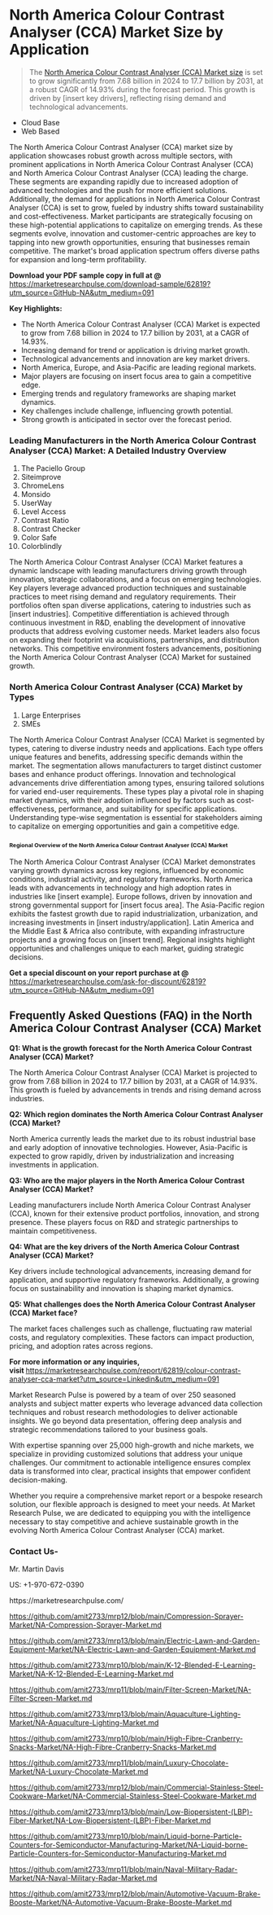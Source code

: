 <h1>North America Colour Contrast Analyser (CCA) Market&nbsp;Size by Application</h1><blockquote><p>The <a href="https://marketresearchpulse.com/download-sample/62819?utm_source=GitHub-NA&amp;utm_medium=091">North America Colour Contrast Analyser (CCA) Market size</a> is set to grow significantly from 7.68 billion in 2024 to 17.7 billion by 2031, at a robust CAGR of 14.93% during the forecast period. This growth is driven by [insert key drivers], reflecting rising demand and technological advancements.</p></blockquote><ul><li>Cloud Base<li> Web Based</li></ul><p>The North America Colour Contrast Analyser (CCA) market size by application showcases robust growth across multiple sectors, with prominent applications in North America Colour Contrast Analyser (CCA) and North America Colour Contrast Analyser (CCA) leading the charge. These segments are expanding rapidly due to increased adoption of advanced technologies and the push for more efficient solutions. Additionally, the demand for applications in North America Colour Contrast Analyser (CCA) is set to grow, fueled by industry shifts toward sustainability and cost-effectiveness. Market participants are strategically focusing on these high-potential applications to capitalize on emerging trends. As these segments evolve, innovation and customer-centric approaches are key to tapping into new growth opportunities, ensuring that businesses remain competitive. The market's broad application spectrum offers diverse paths for expansion and long-term profitability.</p><p><strong>Download your PDF sample copy in full at @ </strong><a href="https://marketresearchpulse.com/download-sample/62819?utm_source=GitHub-NA&amp;utm_medium=091">https://marketresearchpulse.com/download-sample/62819?utm_source=GitHub-NA&amp;utm_medium=091</a></p><p><strong>Key Highlights: </strong></p><ul><li>The North America Colour Contrast Analyser (CCA) Market is expected to grow from 7.68 billion in 2024 to 17.7 billion by 2031, at a CAGR of 14.93%.</li><li>Increasing demand for trend or application is driving market growth.</li><li>Technological advancements and innovation are key market drivers.</li><li>North America, Europe, and Asia-Pacific are leading regional markets.</li><li>Major players are focusing on insert focus area to gain a competitive edge.</li><li>Emerging trends and regulatory frameworks are shaping market dynamics.</li><li>Key challenges include challenge, influencing growth potential.</li><li>Strong growth is anticipated in sector over the forecast period.</li></ul><h3>Leading Manufacturers in the North America Colour Contrast Analyser (CCA) Market: A Detailed Industry Overview</h3><ol><li>The Paciello Group</li><li>Siteimprove</li><li>ChromeLens</li><li>Monsido</li><li>UserWay</li><li>Level Access</li><li>Contrast Ratio</li><li>Contrast Checker</li><li>Color Safe</li><li>Colorblindly</li></ol><div class="flex max-w-full flex-col flex-grow"><div class="min-h-8 text-message flex w-full flex-col items-end gap-2 whitespace-normal break-words [.text-message+&amp;]:mt-5" dir="auto" data-message-author-role="assistant" data-message-id="fd8432e4-4910-450d-b182-61b7bfb0a01f" data-message-model-slug="gpt-4o"><div class="flex w-full flex-col gap-1 empty:hidden first:pt-[3px]"><div class="markdown prose w-full break-words dark:prose-invert light"><p>The North America Colour Contrast Analyser (CCA) Market features a dynamic landscape with leading manufacturers driving growth through innovation, strategic collaborations, and a focus on emerging technologies. Key players leverage advanced production techniques and sustainable practices to meet rising demand and regulatory requirements. Their portfolios often span diverse applications, catering to industries such as [insert industries]. Competitive differentiation is achieved through continuous investment in R&amp;D, enabling the development of innovative products that address evolving customer needs. Market leaders also focus on expanding their footprint via acquisitions, partnerships, and distribution networks. This competitive environment fosters advancements, positioning the North America Colour Contrast Analyser (CCA) Market for sustained growth.</p></div></div></div></div><h3>North America Colour Contrast Analyser (CCA) Market by Types</h3><ol><li>Large Enterprises<li> SMEs</li></ol><div class="flex max-w-full flex-col flex-grow"><div class="min-h-8 text-message flex w-full flex-col items-end gap-2 whitespace-normal break-words [.text-message+&amp;]:mt-5" dir="auto" data-message-author-role="assistant" data-message-id="084470be-0bb7-4664-bddf-5156b4f41249" data-message-model-slug="gpt-4o-mini"><div class="flex w-full flex-col gap-1 empty:hidden first:pt-[3px]"><div class="markdown prose w-full break-words dark:prose-invert light"><p>The North America Colour Contrast Analyser (CCA) Market is segmented by types, catering to diverse industry needs and applications. Each type offers unique features and benefits, addressing specific demands within the market. The segmentation allows manufacturers to target distinct customer bases and enhance product offerings. Innovation and technological advancements drive differentiation among types, ensuring tailored solutions for varied end-user requirements. These types play a pivotal role in shaping market dynamics, with their adoption influenced by factors such as cost-effectiveness, performance, and suitability for specific applications. Understanding type-wise segmentation is essential for stakeholders aiming to capitalize on emerging opportunities and gain a competitive edge.</p></div></div></div></div><h3><span style="font-size: 11px;">Regional Overview of the North America Colour Contrast Analyser (CCA) Market</span></h3><div class="flex max-w-full flex-col flex-grow"><div class="min-h-8 text-message flex w-full flex-col items-end gap-2 whitespace-normal break-words [.text-message+&amp;]:mt-5" dir="auto" data-message-author-role="assistant" data-message-id="e9038762-ce64-4e30-91c9-9bd413514231" data-message-model-slug="gpt-4o-mini"><div class="flex w-full flex-col gap-1 empty:hidden first:pt-[3px]"><div class="markdown prose w-full break-words dark:prose-invert light"><p>The North America Colour Contrast Analyser (CCA) Market demonstrates varying growth dynamics across key regions, influenced by economic conditions, industrial activity, and regulatory frameworks. North America leads with advancements in technology and high adoption rates in industries like [insert example]. Europe follows, driven by innovation and strong governmental support for [insert focus area]. The Asia-Pacific region exhibits the fastest growth due to rapid industrialization, urbanization, and increasing investments in [insert industry/application]. Latin America and the Middle East &amp; Africa also contribute, with expanding infrastructure projects and a growing focus on [insert trend]. Regional insights highlight opportunities and challenges unique to each market, guiding strategic decisions.</p></div></div></div></div><p><strong>Get a special discount on your report purchase at @ </strong><a href="https://marketresearchpulse.com/ask-for-discount/62819?utm_source=GitHub-NA&amp;utm_medium=091">https://marketresearchpulse.com/ask-for-discount/62819?utm_source=GitHub-NA&amp;utm_medium=091</a></p><h2>Frequently Asked Questions (FAQ) in the North America Colour Contrast Analyser (CCA) Market</h2><p><strong>Q1: What is the growth forecast for the North America Colour Contrast Analyser (CCA) Market?</strong></p><p>The North America Colour Contrast Analyser (CCA) Market is projected to grow from 7.68 billion in 2024 to 17.7 billion by 2031, at a CAGR of 14.93%. This growth is fueled by advancements in trends and rising demand across industries.</p><p><strong>Q2: Which region dominates the North America Colour Contrast Analyser (CCA) Market?</strong></p><p>North America currently leads the market due to its robust industrial base and early adoption of innovative technologies. However, Asia-Pacific is expected to grow rapidly, driven by industrialization and increasing investments in application.</p><p><strong>Q3: Who are the major players in the North America Colour Contrast Analyser (CCA) Market?</strong></p><p>Leading manufacturers include North America Colour Contrast Analyser (CCA), known for their extensive product portfolios, innovation, and strong presence. These players focus on R&amp;D and strategic partnerships to maintain competitiveness.</p><p><strong>Q4: What are the key drivers of the North America Colour Contrast Analyser (CCA) Market?</strong></p><p>Key drivers include technological advancements, increasing demand for application, and supportive regulatory frameworks. Additionally, a growing focus on sustainability and innovation is shaping market dynamics.</p><p><strong>Q5: What challenges does the North America Colour Contrast Analyser (CCA) Market face?</strong></p><p>The market faces challenges such as challenge, fluctuating raw material costs, and regulatory complexities. These factors can impact production, pricing, and adoption rates across regions.</p><p><strong>For more information or any inquiries, visit&nbsp;</strong><a href="https://marketresearchpulse.com/report/62819/colour-contrast-analyser-cca-market?utm_source=Linkedin&utm_medium=091">https://marketresearchpulse.com/report/62819/colour-contrast-analyser-cca-market?utm_source=Linkedin&utm_medium=091</a></p><p>Market Research Pulse is powered by a team of over 250 seasoned analysts and subject matter experts who leverage advanced data collection techniques and robust research methodologies to deliver actionable insights. We go beyond data presentation, offering deep analysis and strategic recommendations tailored to your business goals.</p><p>With expertise spanning over 25,000 high-growth and niche markets, we specialize in providing customized solutions that address your unique challenges. Our commitment to actionable intelligence ensures complex data is transformed into clear, practical insights that empower confident decision-making.</p><p>Whether you require a comprehensive market report or a bespoke research solution, our flexible approach is designed to meet your needs. At Market Research Pulse, we are dedicated to equipping you with the intelligence necessary to stay competitive and achieve sustainable growth in the evolving North America Colour Contrast Analyser (CCA) market.</p><h3><strong>Contact Us-</strong></h3><p>Mr. Martin Davis</p><p>US: +1-970-672-0390</p><p>https://marketresearchpulse.com/</p><p><a href="https://github.com/amit2733/mrp12/blob/main/Compression-Sprayer-Market/NA-Compression-Sprayer-Market.md">https://github.com/amit2733/mrp12/blob/main/Compression-Sprayer-Market/NA-Compression-Sprayer-Market.md</a></p><p><a href="https://github.com/amit2733/mrp13/blob/main/Electric-Lawn-and-Garden-Equipment-Market/NA-Electric-Lawn-and-Garden-Equipment-Market.md">https://github.com/amit2733/mrp13/blob/main/Electric-Lawn-and-Garden-Equipment-Market/NA-Electric-Lawn-and-Garden-Equipment-Market.md</a></p><p><a href="https://github.com/amit2733/mrp10/blob/main/K-12-Blended-E-Learning-Market/NA-K-12-Blended-E-Learning-Market.md">https://github.com/amit2733/mrp10/blob/main/K-12-Blended-E-Learning-Market/NA-K-12-Blended-E-Learning-Market.md</a></p><p><a href="https://github.com/amit2733/mrp11/blob/main/Filter-Screen-Market/NA-Filter-Screen-Market.md">https://github.com/amit2733/mrp11/blob/main/Filter-Screen-Market/NA-Filter-Screen-Market.md</a></p><p><a href="https://github.com/amit2733/mrp13/blob/main/Aquaculture-Lighting-Market/NA-Aquaculture-Lighting-Market.md">https://github.com/amit2733/mrp13/blob/main/Aquaculture-Lighting-Market/NA-Aquaculture-Lighting-Market.md</a></p><p><a href="https://github.com/amit2733/mrp10/blob/main/High-Fibre-Cranberry-Snacks-Market/NA-High-Fibre-Cranberry-Snacks-Market.md">https://github.com/amit2733/mrp10/blob/main/High-Fibre-Cranberry-Snacks-Market/NA-High-Fibre-Cranberry-Snacks-Market.md</a></p><p><a href="https://github.com/amit2733/mrp11/blob/main/Luxury-Chocolate-Market/NA-Luxury-Chocolate-Market.md">https://github.com/amit2733/mrp11/blob/main/Luxury-Chocolate-Market/NA-Luxury-Chocolate-Market.md</a></p><p><a href="https://github.com/amit2733/mrp12/blob/main/Commercial-Stainless-Steel-Cookware-Market/NA-Commercial-Stainless-Steel-Cookware-Market.md">https://github.com/amit2733/mrp12/blob/main/Commercial-Stainless-Steel-Cookware-Market/NA-Commercial-Stainless-Steel-Cookware-Market.md</a></p><p><a href="https://github.com/amit2733/mrp13/blob/main/Low-Biopersistent-(LBP)-Fiber-Market/NA-Low-Biopersistent-(LBP)-Fiber-Market.md">https://github.com/amit2733/mrp13/blob/main/Low-Biopersistent-(LBP)-Fiber-Market/NA-Low-Biopersistent-(LBP)-Fiber-Market.md</a></p><p><a href="https://github.com/amit2733/mrp10/blob/main/Liquid-borne-Particle-Counters-for-Semiconductor-Manufacturing-Market/NA-Liquid-borne-Particle-Counters-for-Semiconductor-Manufacturing-Market.md">https://github.com/amit2733/mrp10/blob/main/Liquid-borne-Particle-Counters-for-Semiconductor-Manufacturing-Market/NA-Liquid-borne-Particle-Counters-for-Semiconductor-Manufacturing-Market.md</a></p><p><a href="https://github.com/amit2733/mrp11/blob/main/Naval-Military-Radar-Market/NA-Naval-Military-Radar-Market.md">https://github.com/amit2733/mrp11/blob/main/Naval-Military-Radar-Market/NA-Naval-Military-Radar-Market.md</a></p><p><a href="https://github.com/amit2733/mrp12/blob/main/Automotive-Vacuum-Brake-Booste-Market/NA-Automotive-Vacuum-Brake-Booste-Market.md">https://github.com/amit2733/mrp12/blob/main/Automotive-Vacuum-Brake-Booste-Market/NA-Automotive-Vacuum-Brake-Booste-Market.md</a></p>

